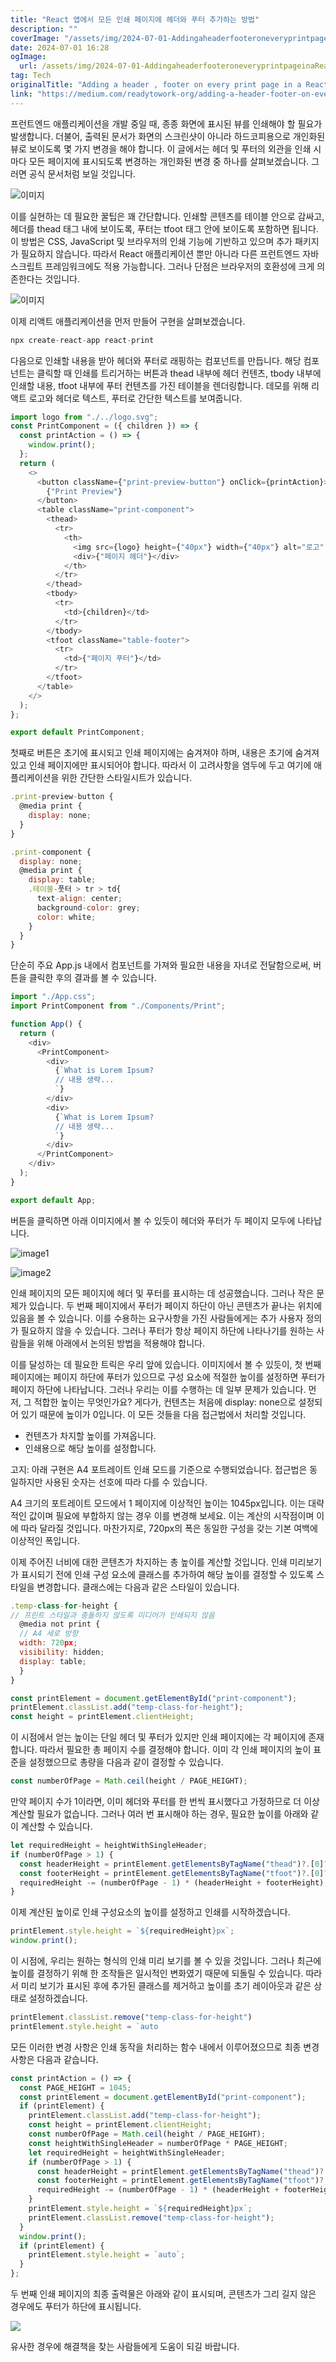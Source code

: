 ```yaml
---
title: "React 앱에서 모든 인쇄 페이지에 헤더와 푸터 추가하는 방법"
description: ""
coverImage: "/assets/img/2024-07-01-AddingaheaderfooteroneveryprintpageinaReactApp_0.png"
date: 2024-07-01 16:28
ogImage:
  url: /assets/img/2024-07-01-AddingaheaderfooteroneveryprintpageinaReactApp_0.png
tag: Tech
originalTitle: "Adding a header , footer on every print page in a React App"
link: "https://medium.com/readytowork-org/adding-a-header-footer-on-every-print-page-in-a-react-app-66ceccf9b35c"
---
```


프런트엔드 애플리케이션을 개발 중일 때, 종종 화면에 표시된 뷰를 인쇄해야 할 필요가 발생합니다. 더불어, 출력된 문서가 화면의 스크린샷이 아니라 하드코피용으로 개인화된 뷰로 보이도록 몇 가지 변경을 해야 합니다. 이 글에서는 헤더 및 푸터의 외관을 인쇄 시 마다 모든 페이지에 표시되도록 변경하는 개인화된 변경 중 하나를 살펴보겠습니다. 그러면 공식 문서처럼 보일 것입니다.

![이미지](/assets/img/2024-07-01-AddingaheaderfooteroneveryprintpageinaReactApp_0.png)

이를 실현하는 데 필요한 꿀팁은 꽤 간단합니다. 인쇄할 콘텐츠를 테이블 안으로 감싸고, 헤더를 thead 태그 내에 보이도록, 푸터는 tfoot 태그 안에 보이도록 포함하면 됩니다. 이 방법은 CSS, JavaScript 및 브라우저의 인쇄 기능에 기반하고 있으며 추가 패키지가 필요하지 않습니다. 따라서 React 애플리케이션 뿐만 아니라 다른 프런트엔드 자바스크립트 프레임워크에도 적용 가능합니다. 그러나 단점은 브라우저의 호환성에 크게 의존한다는 것입니다.

![이미지](/assets/img/2024-07-01-AddingaheaderfooteroneveryprintpageinaReactApp_1.png)

<div class="content-ad"></div>

이제 리액트 애플리케이션을 먼저 만들어 구현을 살펴보겠습니다.

```js
npx create-react-app react-print
```

다음으로 인쇄할 내용을 받아 헤더와 푸터로 래핑하는 컴포넌트를 만듭니다. 해당 컴포넌트는 클릭할 때 인쇄를 트리거하는 버튼과 thead 내부에 헤더 컨텐츠, tbody 내부에 인쇄할 내용, tfoot 내부에 푸터 컨텐츠를 가진 테이블을 렌더링합니다. 데모를 위해 리액트 로고와 헤더로 텍스트, 푸터로 간단한 텍스트를 보여줍니다.

```js
import logo from "./../logo.svg";
const PrintComponent = ({ children }) => {
  const printAction = () => {
    window.print();
  };
  return (
    <>
      <button className={"print-preview-button"} onClick={printAction}>
        {"Print Preview"}
      </button>
      <table className="print-component">
        <thead>
          <tr>
            <th>
              <img src={logo} height={"40px"} width={"40px"} alt="로고" />
              <div>{"페이지 헤더"}</div>
            </th>
          </tr>
        </thead>
        <tbody>
          <tr>
            <td>{children}</td>
          </tr>
        </tbody>
        <tfoot className="table-footer">
          <tr>
            <td>{"페이지 푸터"}</td>
          </tr>
        </tfoot>
      </table>
    </>
  );
};

export default PrintComponent;
```

<div class="content-ad"></div>

첫째로 버튼은 초기에 표시되고 인쇄 페이지에는 숨겨져야 하며, 내용은 초기에 숨겨져 있고 인쇄 페이지에만 표시되어야 합니다. 따라서 이 고려사항을 염두에 두고 여기에 애플리케이션을 위한 간단한 스타일시트가 있습니다.

```js
.print-preview-button {
  @media print {
    display: none;
  }
}

.print-component {
  display: none;
  @media print {
    display: table;
    .테이블-풋터 > tr > td{
      text-align: center;
      background-color: grey;
      color: white;
    }
  }
}
```

단순히 주요 App.js 내에서 컴포넌트를 가져와 필요한 내용을 자녀로 전달함으로써, 버튼을 클릭한 후의 결과를 볼 수 있습니다.

```js
import "./App.css";
import PrintComponent from "./Components/Print";

function App() {
  return (
    <div>
      <PrintComponent>
        <div>
          {`What is Lorem Ipsum?
          // 내용 생략...
          `}
        </div>
        <div>
          {`What is Lorem Ipsum?
          // 내용 생략...
          `}
        </div>
      </PrintComponent>
    </div>
  );
}

export default App;
```

<div class="content-ad"></div>

버튼을 클릭하면 아래 이미지에서 볼 수 있듯이 헤더와 푸터가 두 페이지 모두에 나타납니다.

![image1](/assets/img/2024-07-01-AddingaheaderfooteroneveryprintpageinaReactApp_2.png)

![image2](/assets/img/2024-07-01-AddingaheaderfooteroneveryprintpageinaReactApp_3.png)

인쇄 페이지의 모든 페이지에 헤더 및 푸터를 표시하는 데 성공했습니다. 그러나 작은 문제가 있습니다. 두 번째 페이지에서 푸터가 페이지 하단이 아닌 콘텐츠가 끝나는 위치에 있음을 볼 수 있습니다. 이를 수용하는 요구사항을 가진 사람들에게는 추가 사용자 정의가 필요하지 않을 수 있습니다. 그러나 푸터가 항상 페이지 하단에 나타나기를 원하는 사람들을 위해 아래에서 논의된 방법을 적용해야 합니다.

<div class="content-ad"></div>

이를 달성하는 데 필요한 트릭은 우리 앞에 있습니다. 이미지에서 볼 수 있듯이, 첫 번째 페이지에는 페이지 하단에 푸터가 있으므로 구성 요소에 적절한 높이를 설정하면 푸터가 페이지 하단에 나타납니다. 그러나 우리는 이를 수행하는 데 일부 문제가 있습니다. 먼저, 그 적합한 높이는 무엇인가요? 게다가, 컨텐츠는 처음에 display: none으로 설정되어 있기 때문에 높이가 0입니다. 이 모든 것들을 다음 접근법에서 처리할 것입니다.

- 컨텐츠가 차지할 높이를 가져옵니다.
- 인쇄용으로 해당 높이를 설정합니다.

고지: 아래 구현은 A4 포트레이트 인쇄 모드를 기준으로 수행되었습니다. 접근법은 동일하지만 사용된 숫자는 선호에 따라 다를 수 있습니다.

A4 크기의 포트레이트 모드에서 1 페이지에 이상적인 높이는 1045px입니다. 이는 대략적인 값이며 필요에 부합하지 않는 경우 이를 변경해 보세요. 이는 계산의 시작점이며 이에 따라 달라질 것입니다. 마찬가지로, 720px의 폭은 동일한 구성을 갖는 기본 여백에 이상적인 폭입니다.

<div class="content-ad"></div>

이제 주어진 너비에 대한 콘텐츠가 차지하는 총 높이를 계산할 것입니다. 인쇄 미리보기가 표시되기 전에 인쇄 구성 요소에 클래스를 추가하여 해당 높이를 결정할 수 있도록 스타일을 변경합니다. 클래스에는 다음과 같은 스타일이 있습니다.

```js
.temp-class-for-height {
// 프린트 스타일과 충돌하지 않도록 미디어가 인쇄되지 않음
  @media not print {
  // A4 세로 방향
  width: 720px;
  visibility: hidden;
  display: table;
  }
}
```

```js
const printElement = document.getElementById("print-component");
printElement.classList.add("temp-class-for-height");
const height = printElement.clientHeight;
```

이 시점에서 얻는 높이는 단일 헤더 및 푸터가 있지만 인쇄 페이지에는 각 페이지에 존재합니다. 따라서 필요한 총 페이지 수를 결정해야 합니다. 이미 각 인쇄 페이지의 높이 표준을 설정했으므로 총량을 다음과 같이 결정할 수 있습니다.

<div class="content-ad"></div>

```js
const numberOfPage = Math.ceil(height / PAGE_HEIGHT);
```

만약 페이지 수가 1이라면, 이미 헤더와 푸터를 한 번씩 표시했다고 가정하므로 더 이상 계산할 필요가 없습니다. 그러나 여러 번 표시해야 하는 경우, 필요한 높이를 아래와 같이 계산할 수 있습니다.

```js
let requiredHeight = heightWithSingleHeader;
if (numberOfPage > 1) {
  const headerHeight = printElement.getElementsByTagName("thead")?.[0]?.clientHeight || 0;
  const footerHeight = printElement.getElementsByTagName("tfoot")?.[0]?.clientHeight || 0;
  requiredHeight -= (numberOfPage - 1) * (headerHeight + footerHeight);
}
```

이제 계산된 높이로 인쇄 구성요소의 높이를 설정하고 인쇄를 시작하겠습니다.

<div class="content-ad"></div>

```js
printElement.style.height = `${requiredHeight}px`;
window.print();
```

이 시점에, 우리는 원하는 형식의 인쇄 미리 보기를 볼 수 있을 것입니다. 그러나 최근에 높이를 결정하기 위해 한 조작들은 일시적인 변화였기 때문에 되돌릴 수 있습니다. 따라서 미리 보기가 표시된 후에 추가된 클래스를 제거하고 높이를 초기 레이아웃과 같은 상태로 설정하겠습니다.

```js
printElement.classList.remove("temp-class-for-height")
printElement.style.height = `auto
```

모든 이러한 변경 사항은 인쇄 동작을 처리하는 함수 내에서 이루어졌으므로 최종 변경 사항은 다음과 같습니다.

<div class="content-ad"></div>

```js
const printAction = () => {
  const PAGE_HEIGHT = 1045;
  const printElement = document.getElementById("print-component");
  if (printElement) {
    printElement.classList.add("temp-class-for-height");
    const height = printElement.clientHeight;
    const numberOfPage = Math.ceil(height / PAGE_HEIGHT);
    const heightWithSingleHeader = numberOfPage * PAGE_HEIGHT;
    let requiredHeight = heightWithSingleHeader;
    if (numberOfPage > 1) {
      const headerHeight = printElement.getElementsByTagName("thead")?.[0]?.clientHeight;
      const footerHeight = printElement.getElementsByTagName("tfoot")?.[0]?.clientHeight;
      requiredHeight -= (numberOfPage - 1) * (headerHeight + footerHeight);
    }
    printElement.style.height = `${requiredHeight}px`;
    printElement.classList.remove("temp-class-for-height");
  }
  window.print();
  if (printElement) {
    printElement.style.height = `auto`;
  }
};
```

두 번째 인쇄 페이지의 최종 출력물은 아래와 같이 표시되며, 콘텐츠가 그리 길지 않은 경우에도 푸터가 하단에 표시됩니다.

<img src="/assets/img/2024-07-01-AddingaheaderfooteroneveryprintpageinaReactApp_4.png" />

유사한 경우에 해결책을 찾는 사람들에게 도움이 되길 바랍니다.
